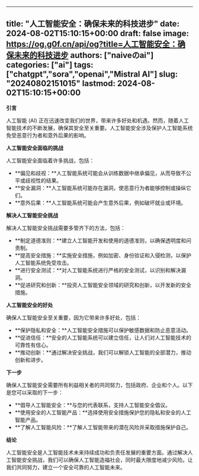 
---
title: "人工智能安全：确保未来的科技进步"
date: 2024-08-02T15:10:15+00:00
draft: false
image: https://og.g0f.cn/api/og?title=人工智能安全：确保未来的科技进步
authors: ["naiveのai"]
categories: ["ai"]
tags: ["chatgpt","sora","openai","Mistral AI"]
slug: "20240802151015"
lastmod: 2024-08-02T15:10:15+00:00
---
**引言**

人工智能 (AI) 正在迅速改变我们的世界，带来许多好处和机遇。然而，随着人工智能技术的不断发展，确保其安全至关重要。人工智能安全涉及保护人工智能系统免受恶意行为者和意外后果的影响。

**人工智能安全面临的挑战**

人工智能安全面临着许多挑战，包括：

- **偏见和歧视：**人工智能系统可能会从训练数据中继承偏见，从而导致不公平或歧视性的结果。
- **安全漏洞：**人工智能系统可能存在漏洞，使恶意行为者能够控制或操纵它们。
- **意外后果：**人工智能系统可能会产生意外后果，例如破坏就业或环境。

**解决人工智能安全挑战**

解决人工智能安全挑战需要多管齐下的方法，包括：

- **制定道德准则：**建立人工智能开发和使用的道德准则，以确保透明度和问责制。
- **提高安全措施：**实施安全措施，例如加密、身份验证和入侵检测，以保护人工智能系统免受攻击。
- **进行安全测试：**对人工智能系统进行严格的安全测试，以识别和解决漏洞。
- **促进研究和创新：**投资人工智能安全领域的研究和创新，以开发新的安全措施。

**人工智能安全的好处**

确保人工智能安全至关重要，因为它带来许多好处，包括：

- **保护隐私和安全：**人工智能安全措施可以保护敏感数据和防止恶意活动。
- **促进信任：**安全的人工智能系统可以建立信任，让人们对人工智能技术的可靠性有信心。
- **推动创新：**通过解决安全挑战，我们可以解锁人工智能的全部潜力，推动创新和进步。

**下一步**

确保人工智能安全需要所有利益相关者的共同努力，包括政府、企业和个人。以下是您可以采取的下一步：

- **倡导人工智能安全：**与您的代表联系，支持人工智能安全倡议。
- **使用安全的人工智能产品：**选择使用安全措施保护您的隐私和安全的人工智能产品。
- **了解人工智能风险：**了解人工智能带来的潜在风险并采取措施保护自己。

**结论**

人工智能安全是人工智能技术未来持续成功和负责任发展的重要方面。通过解决人工智能安全挑战，我们可以确保人工智能造福社会，同时最大限度地减少风险。让我们共同努力，建立一个安全可靠的人工智能未来。